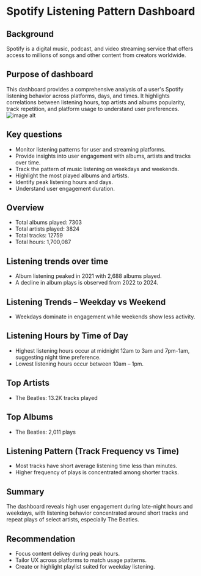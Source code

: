 # Spotify Listening Pattern Dashboard 
## Background
Spotify is a digital music, podcast, and video streaming service that offers access to millions of songs and other content from creators worldwide.
## Purpose of dashboard
This dashboard provides a comprehensive analysis of a user's Spotify listening behavior across platforms, days, and times. It highlights correlations between listening hours, top artists and albums popularity, track repetition, and platform usage to understand user preferences.
![image alt]() 
## Key questions
- Monitor listening patterns for user and streaming platforms.
- Provide insights into user engagement with albums, artists and tracks over time.
- Track the pattern of music listening on weekdays and weekends. 
- Highlight the most played albums and artists. 
- Identify peak listening hours and days. 
- Understand user engagement duration.
## Overview
- Total albums played: 7303 
- Total artists played: 3824
- Total tracks: 12759
- Total hours: 1,700,087

## Listening trends over time 
- Album listening peaked in 2021 with 2,688 albums played. 
- A decline in album plays is observed from 2022 to 2024. 

## Listening Trends – Weekday vs Weekend
- Weekdays dominate in engagement while weekends show less activity. 

 ## Listening Hours by Time of Day
- Highest listening hours occur at midnight 12am to 3am and 7pm-1am, suggesting night time preference. 
- Lowest listening hours occur between 10am – 1pm.  

## Top Artists
- The Beatles: 13.2K tracks played

## Top Albums 
- The Beatles: 2,011 plays

## Listening Pattern (Track Frequency vs Time)
- Most tracks have short average listening time less than minutes.
- Higher frequency of plays is concentrated among shorter tracks.

## Summary
The dashboard reveals high user engagement during late-night hours and weekdays, with listening behavior concentrated around short tracks and repeat plays of select artists, especially The Beatles.

## Recommendation
- Focus content delivey during peak hours.
- Tailor UX across platforms to match usage patterns. 
- Create or highlight playlist suited for weekday listening. 
